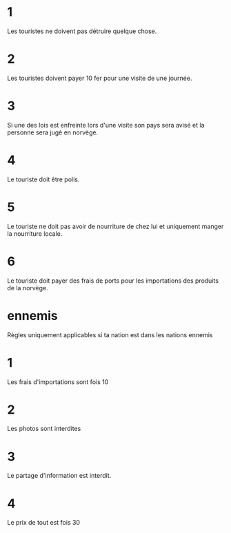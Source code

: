 # 1
Les touristes ne doivent pas détruire quelque chose.
# 2
Les touristes doivent payer 10 fer pour une visite de une journée.
# 3
Si une des lois est enfreinte lors d'une visite son pays sera avisé et la personne sera jugé en norvège.
# 4
Le touriste doit être polis.
# 5
Le touriste ne doit pas avoir de nourriture de chez lui et uniquement manger la nourriture locale.
# 6
Le touriste doit payer des frais de ports pour les importations des produits de la norvège.
# ennemis
Règles uniquement applicables si ta nation est dans les nations ennemis
# 1
Les frais d'importations sont fois 10
# 2
Les photos sont interdites
# 3
Le partage d'information est interdit.
# 4
Le prix de tout est fois 30
